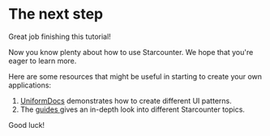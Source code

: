 # The next step

Great job finishing this tutorial!

Now you know plenty about how to use Starcounter. We hope that you're eager to learn more.

Here are some resources that might be useful in starting to create your own applications:

1. [UniformDocs](https://github.com/Starcounter/UniformDocs) demonstrates how to create different UI patterns.
2. The [guides ](../../topic-guides/) gives an in-depth look into different Starcounter topics.

Good luck!

